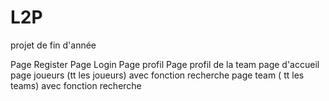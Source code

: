 # L2P
projet de fin d'année


Page Register 
Page Login
Page profil
Page profil de la team 
page d'accueil
page joueurs (tt les joueurs) avec fonction recherche
page team ( tt les teams) avec fonction recherche


